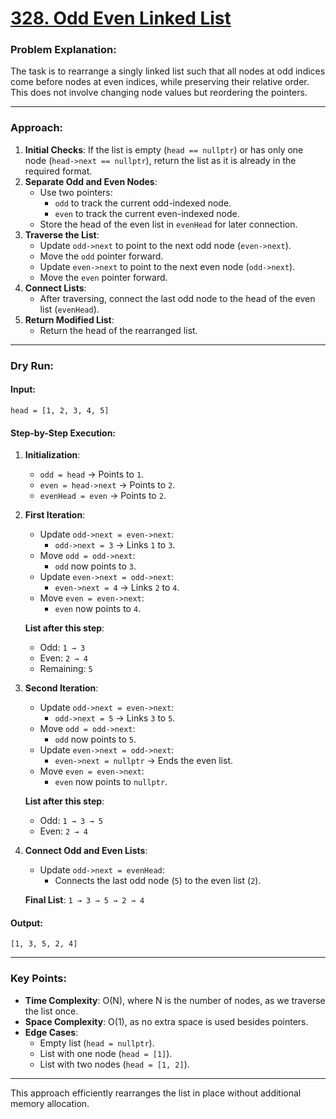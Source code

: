 # [328. Odd Even Linked List](https://leetcode.com/problems/odd-even-linked-list/)

### Problem Explanation:

The task is to rearrange a singly linked list such that all nodes at odd indices come before nodes at even indices, while preserving their relative order. This does not involve changing node values but reordering the pointers.

---

### Approach:

1. **Initial Checks**: If the list is empty (`head == nullptr`) or has only one node (`head->next == nullptr`), return the list as it is already in the required format.
2. **Separate Odd and Even Nodes**:
   - Use two pointers:
     - `odd` to track the current odd-indexed node.
     - `even` to track the current even-indexed node.
   - Store the head of the even list in `evenHead` for later connection.
3. **Traverse the List**:
   - Update `odd->next` to point to the next odd node (`even->next`).
   - Move the `odd` pointer forward.
   - Update `even->next` to point to the next even node (`odd->next`).
   - Move the `even` pointer forward.
4. **Connect Lists**:
   - After traversing, connect the last odd node to the head of the even list (`evenHead`).
5. **Return Modified List**:
   - Return the head of the rearranged list.

---

### Dry Run:

#### Input:

`head = [1, 2, 3, 4, 5]`

#### Step-by-Step Execution:

1. **Initialization**:

   - `odd = head` → Points to `1`.
   - `even = head->next` → Points to `2`.
   - `evenHead = even` → Points to `2`.

2. **First Iteration**:

   - Update `odd->next = even->next`:
     - `odd->next = 3` → Links `1` to `3`.
   - Move `odd = odd->next`:
     - `odd` now points to `3`.
   - Update `even->next = odd->next`:
     - `even->next = 4` → Links `2` to `4`.
   - Move `even = even->next`:
     - `even` now points to `4`.

   **List after this step**:

   - Odd: `1 → 3`
   - Even: `2 → 4`
   - Remaining: `5`

3. **Second Iteration**:

   - Update `odd->next = even->next`:
     - `odd->next = 5` → Links `3` to `5`.
   - Move `odd = odd->next`:
     - `odd` now points to `5`.
   - Update `even->next = odd->next`:
     - `even->next = nullptr` → Ends the even list.
   - Move `even = even->next`:
     - `even` now points to `nullptr`.

   **List after this step**:

   - Odd: `1 → 3 → 5`
   - Even: `2 → 4`

4. **Connect Odd and Even Lists**:

   - Update `odd->next = evenHead`:
     - Connects the last odd node (`5`) to the even list (`2`).

   **Final List**:
   `1 → 3 → 5 → 2 → 4`

#### Output:

`[1, 3, 5, 2, 4]`

---

### Key Points:

- **Time Complexity**: O(N), where N is the number of nodes, as we traverse the list once.
- **Space Complexity**: O(1), as no extra space is used besides pointers.
- **Edge Cases**:
  - Empty list (`head = nullptr`).
  - List with one node (`head = [1]`).
  - List with two nodes (`head = [1, 2]`).

---

This approach efficiently rearranges the list in place without additional memory allocation.
